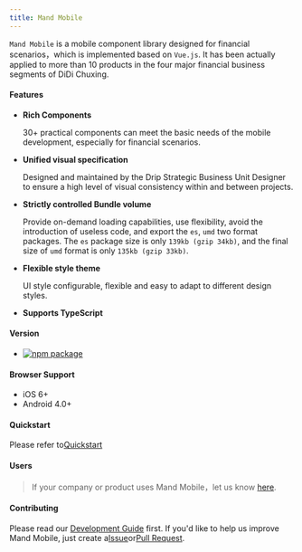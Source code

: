 ```yaml
---
title: Mand Mobile
---
```


`Mand Mobile` is a mobile component library designed for financial scenarios，which is implemented based on `Vue.js`. It has been actually applied to more than 10 products in the four major financial business segments of DiDi Chuxing.

#### Features

* <b>Rich Components</b>

    30+ practical components can meet the basic needs of the mobile development, especially for financial scenarios.

* <b>Unified visual specification</b> 

    Designed and maintained by the Drip Strategic Business Unit Designer to ensure a high level of visual consistency within and between projects.

* <b>Strictly controlled Bundle volume </b> 

    Provide on-demand loading capabilities, use flexibility, avoid the introduction of useless code, and export the `es`, `umd` two format packages. The `es` package size is only `139kb (gzip 34kb)`, and the final size of `umd` format is only `135kb (gzip 33kb)`.

* <b>Flexible style theme</b> 

    UI style configurable, flexible and easy to adapt to different design styles.

* <b>Supports TypeScript</b> 

#### Version
- [![npm package](http://img.shields.io/npm/v/mand-mobile.svg?style=flat-square)](http://npmjs.com/package/mand-mobile)

#### Browser Support

* iOS 6+
* Android 4.0+

#### Quickstart

Please refer to<a href="#/docs/started">Quickstart</a>

#### Users

> If your company or product uses Mand Mobile，let us know [here](https://github.com/didi/mand-mobile/issues/59).

#### Contributing

Please read our <a href="#/docs/development">Development Guide</a> first. If you'd like to help us improve Mand Mobile, just create a<a href="https://github.com/didi/mand-mobile/issues" targe="_blank">Issue</a>or<a href="https://github.com/didi/mand-mobile/pulls" targe="_blank">Pull Request</a>.



